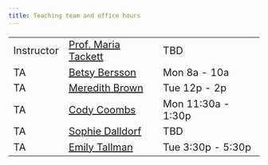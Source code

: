 ```yaml
---
title: Teaching team and office hours
---
```


<style>
  .column {
  width: 100%;
  }

  table {
  width: 100%;
  font-size: 20px;
  font-weight: 400;
  
  }
  
</style>
  
|            |                     |     |
|------------|---------------------|-----|
| Instructor | [Prof. Maria Tackett](mailto:maria.tackett@duke.edu) | TBD |
| TA         | [Betsy Bersson](mailto:elb75@duke.edu)      | Mon 8a - 10a |
| TA         | [Meredith Brown](mailto:meredith.brown@duke.edu)     | Tue 12p - 2p |
| TA         | [Cody Coombs](mailto:cody.coombs@duke.edu)         | Mon 11:30a - 1:30p |
| TA         | [Sophie Dalldorf](mailto:sophia.dalldorf@duke.edu)    | TBD |
| TA         | [Emily Tallman](mailto:emily.tallman@duke.edu)       | Tue 3:30p - 5:30p  |
